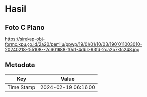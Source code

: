 # Hasil

## Foto C Plano

https://sirekap-obj-formc.kpu.go.id/2a20/pemilu/ppwp/19/01/01/10/03/1901011003010-20240218-155108--2c601688-f0d1-4db3-93fd-2ca2b73fc248.jpg


## Metadata

| Key        | Value               |
| ---------- | ------------------- |
| Time Stamp | 2024-02-19 06:16:00 |



